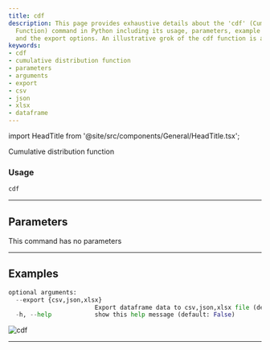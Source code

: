 ```yaml
---
title: cdf
description: This page provides exhaustive details about the 'cdf' (Cumulative Distribution
  Function) command in Python including its usage, parameters, example arguments,
  and the export options. An illustrative grok of the cdf function is also included.
keywords:
- cdf
- cumulative distribution function
- parameters
- arguments
- export
- csv
- json
- xlsx
- dataframe
---
```


import HeadTitle from '@site/src/components/General/HeadTitle.tsx';

<HeadTitle title="forex /qa/cdf - Reference | OpenBB Terminal Docs" />

Cumulative distribution function

### Usage

```python wordwrap
cdf
```

---

## Parameters

This command has no parameters



---

## Examples

```python
optional arguments:
  --export {csv,json,xlsx}
                        Export dataframe data to csv,json,xlsx file (default: )
  -h, --help            show this help message (default: False)
```
![cdf](https://user-images.githubusercontent.com/46355364/154306055-cb3bb1ef-0e61-40c9-bf51-d095bed8dc1b.png)

---
